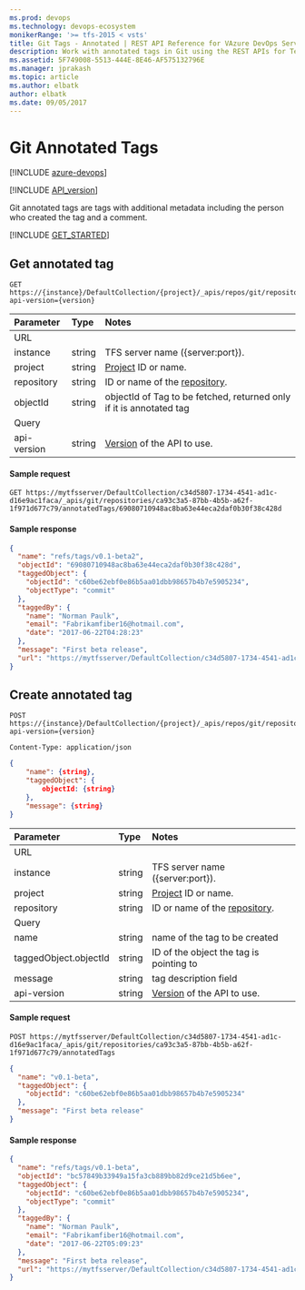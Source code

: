 ```yaml
---
ms.prod: devops
ms.technology: devops-ecosystem
monikerRange: '>= tfs-2015 < vsts'
title: Git Tags - Annotated | REST API Reference for VAzure DevOps Services and Team Foundation Server
description: Work with annotated tags in Git using the REST APIs for Team Foundation Server.
ms.assetid: 5F749008-5513-444E-8E46-AF575132796E
ms.manager: jprakash
ms.topic: article
ms.author: elbatk
author: elbatk
ms.date: 09/05/2017
---
```


# Git Annotated Tags

[!INCLUDE [azure-devops](../_data/azure-devops-message.md)]

[!INCLUDE [API_version](../_data/version4-0-preview2.md)]

Git annotated tags are tags with additional metadata including the person who created the tag and a comment.

[!INCLUDE [GET_STARTED](../_data/get-started.md)]

## Get annotated tag

```httprequest
GET https://{instance}/DefaultCollection/{project}/_apis/repos/git/repositories/{repository}/annotatedTags/{objectId}?api-version={version}
```

| Parameter  | Type   | Notes
|:-----------|:-------|:----------------------------------------------------------------------------------------------------------------------------
| URL
| instance   | string | TFS server name ({server:port}).
| project    | string | [Project](../tfs/projects.md) ID or name.
| repository | string | ID or name of the [repository](./repositories.md).
| objectId   | string | objectId of Tag to be fetched, returned only if it is annotated tag
| Query
| api-version| string | [Version](../../concepts/rest-api-versioning.md) of the API to use.

#### Sample request

```
GET https://mytfsserver/DefaultCollection/c34d5807-1734-4541-ad1c-d16e9ac1faca/_apis/git/repositories/ca93c3a5-87bb-4b5b-a62f-1f971d677c79/annotatedTags/69080710948ac8ba63e44eca2daf0b30f38c428d
```

#### Sample response

```json
{
  "name": "refs/tags/v0.1-beta2",
  "objectId": "69080710948ac8ba63e44eca2daf0b30f38c428d",
  "taggedObject": {
    "objectId": "c60be62ebf0e86b5aa01dbb98657b4b7e5905234",
    "objectType": "commit"
  },
  "taggedBy": {
    "name": "Norman Paulk",
    "email": "Fabrikamfiber16@hotmail.com",
    "date": "2017-06-22T04:28:23"
  },
  "message": "First beta release",
  "url": "https://mytfsserver/DefaultCollection/c34d5807-1734-4541-ad1c-d16e9ac1faca/_apis/git/repositories/ca93c3a5-87bb-4b5b-a62f-1f971d677c79/annotatedTags/69080710948ac8ba63e44eca2daf0b30f38c428d"
}
```


## Create annotated tag

```httprequest
POST https://{instance}/DefaultCollection/{project}/_apis/repos/git/repositories/{repository}/annotatedTags?api-version={version}
```
```http
Content-Type: application/json
```
```json
{
    "name": {string},
    "taggedObject": {
        objectId: {string}
    },
    "message": {string}
}
```

| Parameter  | Type   | Notes
|:-----------|:-------|:----------------------------------------------------------------------------------------------------------------------------
| URL
| instance              | string | TFS server name ({server:port}).
| project               | string | [Project](../tfs/projects.md) ID or name.
| repository            | string | ID or name of the [repository](./repositories.md).
| Query                 |
| name                  | string | name of the tag to be created
| taggedObject.objectId | string | ID of the object the tag is pointing to
| message               | string | tag description field 
| api-version           | string | [Version](../../concepts/rest-api-versioning.md) of the API to use.

#### Sample request

```
POST https://mytfsserver/DefaultCollection/c34d5807-1734-4541-ad1c-d16e9ac1faca/_apis/git/repositories/ca93c3a5-87bb-4b5b-a62f-1f971d677c79/annotatedTags
```
```json
{
  "name": "v0.1-beta",
  "taggedObject": {
    "objectId": "c60be62ebf0e86b5aa01dbb98657b4b7e5905234"
  },
  "message": "First beta release"
}
```

#### Sample response

```json
{
  "name": "refs/tags/v0.1-beta",
  "objectId": "bc57849b33949a15fa3cb889bb82d9ce21d5b6ee",
  "taggedObject": {
    "objectId": "c60be62ebf0e86b5aa01dbb98657b4b7e5905234",
    "objectType": "commit"
  },
  "taggedBy": {
    "name": "Norman Paulk",
    "email": "Fabrikamfiber16@hotmail.com",
    "date": "2017-06-22T05:09:23"
  },
  "message": "First beta release",
  "url": "https://mytfsserver/DefaultCollection/c34d5807-1734-4541-ad1c-d16e9ac1faca/_apis/git/repositories/ca93c3a5-87bb-4b5b-a62f-1f971d677c79/annotatedTags/bc57849b33949a15fa3cb889bb82d9ce21d5b6ee"
}
```


